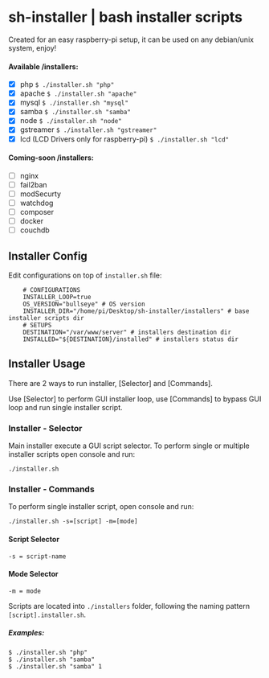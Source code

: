 # sh-installer | bash installer scripts

Created for an easy raspberry-pi setup, it can be used on any debian/unix system, enjoy!

#### Available /installers:

 - [x] php `$ ./installer.sh "php"`
 - [x] apache `$ ./installer.sh "apache"`
 - [x] mysql `$ ./installer.sh "mysql"`
 - [x] samba `$ ./installer.sh "samba"`
 - [x] node `$ ./installer.sh "node"`
 - [x] gstreamer `$ ./installer.sh "gstreamer"`
 - [x] lcd (LCD Drivers only for raspberry-pi) `$ ./installer.sh "lcd"`

#### Coming-soon /installers:
 - [ ] nginx
 - [ ] fail2ban
 - [ ] modSecurty
 - [ ] watchdog
 - [ ] composer
 - [ ] docker
 - [ ] couchdb

## Installer Config

Edit configurations on top of `installer.sh` file:

```
    # CONFIGURATIONS
    INSTALLER_LOOP=true
    OS_VERSION="bullseye" # OS version
    INSTALLER_DIR="/home/pi/Desktop/sh-installer/installers" # base installer scripts dir
    # SETUPS
    DESTINATION="/var/www/server" # installers destination dir
    INSTALLED="${DESTINATION}/installed" # installers status dir
```

## Installer Usage
There are 2 ways to run installer, [Selector] and [Commands].

Use [Selector] to perform GUI installer loop, use [Commands] to bypass GUI loop and run single installer script.

### Installer - Selector
Main installer execute a GUI script selector. To perform single or multiple installer scripts open console and run:

```
./installer.sh
```

### Installer - Commands
To perform single installer script, open console and run:

```
./installer.sh -s=[script] -m=[mode]
```

#### Script Selector

```
-s = script-name
```

#### Mode Selector

```
-m = mode
```

Scripts are located into `./installers` folder, following the naming pattern `[script].installer.sh`.

##### Examples:

```
$ ./installer.sh "php"
$ ./installer.sh "samba"
$ ./installer.sh "samba" 1
```